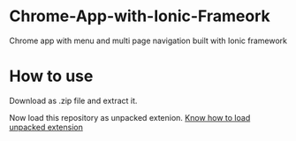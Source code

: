 # Chrome-App-with-Ionic-Frameork
Chrome app with menu and multi page navigation built with Ionic framework

# How to use
Download as .zip file and extract it.

Now load this repository as unpacked extenion. [Know how to load unpacked extension](https://developer.chrome.com/extensions/getstarted#unpacked)
